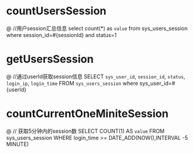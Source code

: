 countUsersSession
===
@ //用户session汇总信息
select count(*) as `value` 
from sys_users_session  
where session_id=#{sessionId}  and status=1


getUsersSession
===
@ //通过userId获取session信息
SELECT
  `sys_user_id`,
  `session_id`,
  `status`,
  `login_ip`,
  `login_time`
FROM
  `sys_users_session`
  where sys_user_id=#{userId}
  
  
countCurrentOneMiniteSession
===
@ // 获取5分钟内的session数
SELECT COUNT(1) AS `value` 
FROM sys_users_session 
WHERE login_time >= DATE_ADD(NOW(),INTERVAL -5 MINUTE)